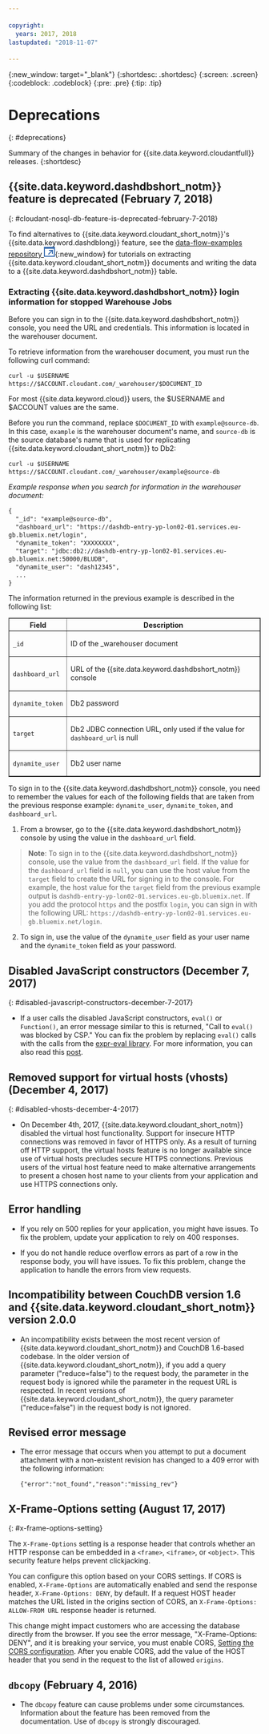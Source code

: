 ```yaml
---

copyright:
  years: 2017, 2018
lastupdated: "2018-11-07"

---
```


{:new_window: target="_blank"}
{:shortdesc: .shortdesc}
{:screen: .screen}
{:codeblock: .codeblock}
{:pre: .pre}
{:tip: .tip}

<!-- Acrolinx: 2017-05-10 -->

# Deprecations
{: #deprecations}

Summary of the changes in behavior for {{site.data.keyword.cloudantfull}} releases. 
{:shortdesc}

## {{site.data.keyword.dashdbshort_notm}} feature is deprecated (February 7, 2018)
{: #cloudant-nosql-db-feature-is-deprecated-february-7-2018}

To find alternatives to {{site.data.keyword.cloudant_short_notm}}'s {{site.data.keyword.dashdblong}} feature, see the 
[data-flow-examples repository ![External link icon](../images/launch-glyph.svg "External link icon")](https://github.com/cloudant-labs/data-flow-examples){:new_window} 
for tutorials on 
extracting {{site.data.keyword.cloudant_short_notm}} documents and writing the data to a 
{{site.data.keyword.dashdbshort_notm}} table.

### Extracting {{site.data.keyword.dashdbshort_notm}} login information for stopped Warehouse Jobs

Before you can sign in to the {{site.data.keyword.dashdbshort_notm}} console, you need the URL and credentials. This information is located in the warehouser document. 

To retrieve information from the warehouser document, you must run the following curl command:

```curl
curl -u $USERNAME https://$ACCOUNT.cloudant.com/_warehouser/$DOCUMENT_ID
```

For most {{site.data.keyword.cloud}} users, the $USERNAME and $ACCOUNT values are the same. 

Before you run the command, replace `$DOCUMENT_ID` with `example@source-db`. In this case, `example` is the warehouser document's name, and `source-db` is the source database's name that is used for replicating {{site.data.keyword.cloudant_short_notm}} to Db2:

```curl
curl -u $USERNAME https://$ACCOUNT.cloudant.com/_warehouser/example@source-db
```

_Example response when you search for information in the warehouser document:_

```http
{
  "_id": "example@source-db",
  "dashboard_url": "https://dashdb-entry-yp-lon02-01.services.eu-gb.bluemix.net/login",
  "dynamite_token": "XXXXXXXX",
  "target": "jdbc:db2://dashdb-entry-yp-lon02-01.services.eu-gb.bluemix.net:50000/BLUDB",
  "dynamite_user": "dash12345",
  ...
}
```

The information returned in the previous example is described in the following list:


<div id="warehouser-fields"></div>

<table border='1'>

<tr>
<th id="field">Field</th><th id="description" colspan='4'>Description</th>
</tr>
<tr>
<td headers="field"><p><code>_id</code></p></td>
<td headers="description">ID of the _warehouser document</td>
</tr>
<tr>
<td headers="field"><p><code>dashboard_url</code></p></td>
<td headers="description"><p>URL of the {{site.data.keyword.dashdbshort_notm}} console</p></td>
</tr>
<tr>
<td headers="field"><p><code>dynamite_token</code></p></td>
<td headers="description"><p>Db2 password</p></td>
</tr>
<tr>
<td headers="field"><p><code>target</code></p></td>
<td headers="description"><p>Db2 JDBC connection URL, only used if the value for <code>dashboard_url</code> is null</p></td>
</tr>
<tr>
<td headers="field"><p><code>dynamite_user</code></p></td>
<td headers="description"><p>Db2 user name</p></td>
</tr>
</tr>
</table>

To sign in to the {{site.data.keyword.dashdbshort_notm}} console, you need to remember the values for each of the following fields that are taken from the previous response example: `dynamite_user`, `dynamite_token`, and `dashboard_url`.
       
1.  From a browser, go to the {{site.data.keyword.dashdbshort_notm}} console by using the value in the `dashboard_url` field.  
> **Note**: To sign in to the {{site.data.keyword.dashdbshort_notm}} console, use the value from the `dashboard_url` field. If the value for the `dashboard_url` field is `null`, you can use the host value from the `target` field to create the URL for signing in to the console. For example, the host value for the `target` field from the previous example output is `dashdb-entry-yp-lon02-01.services.eu-gb.bluemix.net`. If you add the protocol `https` and the postfix `login`, you can sign in with the following URL: `https://dashdb-entry-yp-lon02-01.services.eu-gb.bluemix.net/login`.
2. To sign in, use the value of the `dynamite_user` field as your user name and the `dynamite_token` field as your password.

## Disabled JavaScript constructors (December 7, 2017)
{: #disabled-javascript-constructors-december-7-2017}

- If a user calls the disabled JavaScript constructors, `eval()` or `Function()`, an error message
similar to this is returned, "Call to `eval()` was blocked by CSP." You can fix the problem 
by replacing `eval()` calls with the calls from the 
[expr-eval library](https://github.com/silentmatt/expr-eval).
For more information, you can also read this 
[post](https://silentmatt.com/javascript-expression-evaluator/).

## Removed support for virtual hosts (vhosts) (December 4, 2017)
{: #disabled-vhosts-december-4-2017}

- On December 4th, 2017, {{site.data.keyword.cloudant_short_notm}} disabled the virtual host functionality. Support for insecure HTTP connections was removed in favor of HTTPS only. As a result of turning off HTTP support, the virtual hosts feature is no longer available since use of virtual hosts precludes secure HTTPS connections. Previous users of the virtual host feature need to make alternative arrangements to present a chosen host name to your clients from your application and use HTTPS connections only.

## Error handling

- If you rely on 500 replies for your application, you might have issues. To fix the problem, 
update your application to rely on 400 responses. 

- If you do not handle reduce overflow errors as part of a row in the response body, 
you will have issues. To fix this problem, change the application to handle the errors 
from view requests.  

## Incompatibility between CouchDB version 1.6 and {{site.data.keyword.cloudant_short_notm}} version 2.0.0

- An incompatibility exists between the most recent version of {{site.data.keyword.cloudant_short_notm}} and CouchDB 1.6-based codebase. In the older version of {{site.data.keyword.cloudant_short_notm}}, if you add a query parameter ("reduce=false") to the request body, the parameter 
in the request body is ignored while the parameter in the request URL is respected. In recent versions of 
{{site.data.keyword.cloudant_short_notm}}, the query parameter ("reduce=false") in the request body is not ignored.

## Revised error message

- The error message that occurs when you attempt to put a document attachment with a non-existent revision has changed to a 409 error with the following information:

	```
	{"error":"not_found","reason":"missing_rev"}
	```

## X-Frame-Options setting (August 17, 2017)
{: #x-frame-options-setting}

The `X-Frame-Options` setting is a response header that controls whether an HTTP response can be embedded in a `<frame>`, `<iframe>`, or `<object>`. This security feature helps prevent clickjacking.

You can configure this option based on your CORS settings. If CORS is enabled, `X-Frame-Options` are automatically enabled and send the response header, `X-Frame-Options: DENY`, by default. If a request HOST header matches the URL listed in the origins section of CORS, an `X-Frame-Options: ALLOW-FROM URL` response header is returned.
 
This change might impact customers who are accessing the database directly from the browser. If you see the error message, "X-Frame-Options: DENY", 
and it is breaking your service, you must enable CORS, [Setting the CORS configuration](../api/cors.html#setting-the-cors-configuration). After you enable CORS, add the value of the HOST header that you send in the request 
to the list of allowed `origins`.

## `dbcopy` (February 4, 2016)

- The `dbcopy` feature can cause problems under some circumstances.
  Information about the feature has been removed from the documentation.
  Use of `dbcopy` is strongly discouraged.
